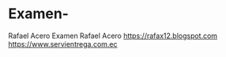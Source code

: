 # Examen-
Rafael Acero Examen
Rafael Acero
https://rafax12.blogspot.com
https://www.servientrega.com.ec
